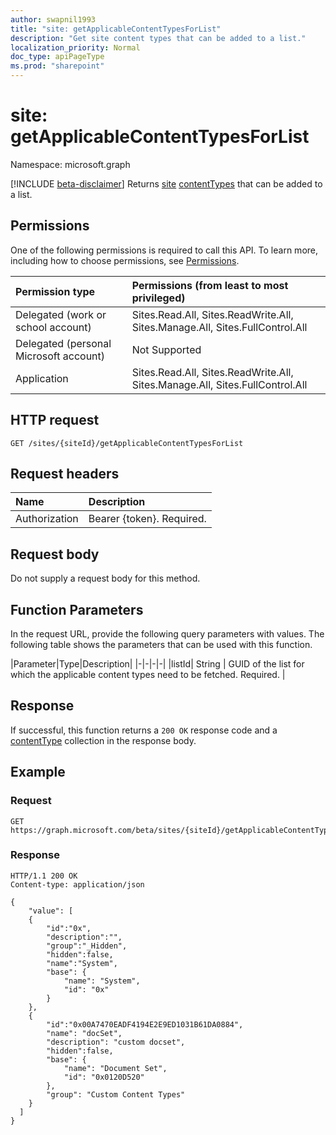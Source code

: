 ```yaml
---
author: swapnil1993
title: "site: getApplicableContentTypesForList"
description: "Get site content types that can be added to a list."
localization_priority: Normal
doc_type: apiPageType
ms.prod: "sharepoint"
---
```


# site: getApplicableContentTypesForList
Namespace: microsoft.graph

[!INCLUDE [beta-disclaimer](../../includes/beta-disclaimer.md)]
Returns [site][] [contentTypes][contentType] that can be added to a list.

## Permissions

One of the following permissions is required to call this API. To learn more, including how to choose permissions, see [Permissions](/graph/permissions-reference).

|Permission type      | Permissions (from least to most privileged)              |
|:--------------------|:---------------------------------------------------------|
|Delegated (work or school account) | Sites.Read.All, Sites.ReadWrite.All, Sites.Manage.All, Sites.FullControl.All    |
|Delegated (personal Microsoft account) | Not Supported    |
|Application | Sites.Read.All, Sites.ReadWrite.All, Sites.Manage.All, Sites.FullControl.All |

## HTTP request

<!-- { "blockType": "ignored" } -->

```http
GET /sites/{siteId}/getApplicableContentTypesForList
```

## Request headers
|Name|Description|
|:---|:---|
|Authorization|Bearer {token}. Required.|

## Request body
Do not supply a request body for this method.

## Function Parameters
In the request URL, provide the following query parameters with values.
The following table shows the parameters that can be used with this function.

|Parameter|Type|Description|
|-|-|-|-|
|listId| String | GUID of the list for which the applicable content types need to be fetched. Required. |

## Response

If successful, this function returns a `200 OK` response code and a [contentType](../resources/contenttype.md) collection in the response body.

## Example

### Request
<!-- {
  "blockType": "request",
  "name": "site_getapplicablecontenttypesforlist"
}
-->
```http
GET https://graph.microsoft.com/beta/sites/{siteId}/getApplicableContentTypesForList(listId='listId')
```

### Response

<!-- {
  "blockType": "response",
  "truncated": true,
  "@odata.type": "Collection(microsoft.graph.contentType)"
}
-->

```http
HTTP/1.1 200 OK
Content-type: application/json

{
    "value": [
    {
        "id":"0x",
        "description":"",
        "group":"_Hidden",
        "hidden":false,
        "name":"System",
        "base": {
            "name": "System",
            "id": "0x"
        }
    },
    {
        "id":"0x00A7470EADF4194E2E9ED1031B61DA0884",
        "name": "docSet",
        "description": "custom docset",
        "hidden":false,
        "base": {
            "name": "Document Set",
            "id": "0x0120D520"
        },
        "group": "Custom Content Types"
    }
  ]
}
```

[contentType]: ../resources/contentType.md
[site]: ../resources/site.md